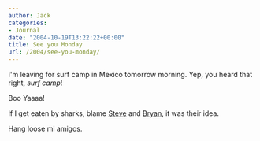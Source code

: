 ```yaml
---
author: Jack
categories:
- Journal
date: "2004-10-19T13:22:22+00:00"
title: See you Monday
url: /2004/see-you-monday/
---
```


I'm leaving for surf camp in Mexico tomorrow morning. Yep, you heard that right, _surf camp_!

Boo Yaaaa!

If I get eaten by sharks, blame [Steve][1] and [Bryan][2], it was their idea.

Hang loose mi amigos.

 [1]: http://www.slewpop.com
 [2]: http://www.bryan-lewis.com/